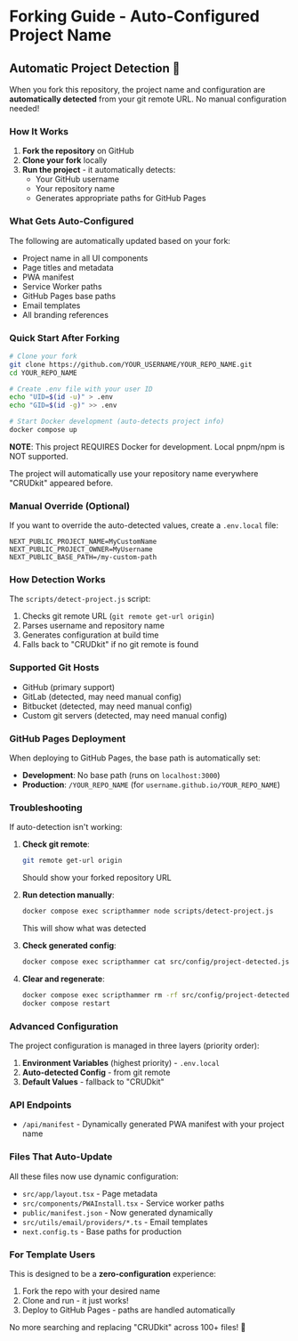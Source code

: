 # Forking Guide - Auto-Configured Project Name

## Automatic Project Detection 🎯

When you fork this repository, the project name and configuration are **automatically detected** from your git remote URL. No manual configuration needed!

### How It Works

1. **Fork the repository** on GitHub
2. **Clone your fork** locally
3. **Run the project** - it automatically detects:
   - Your GitHub username
   - Your repository name
   - Generates appropriate paths for GitHub Pages

### What Gets Auto-Configured

The following are automatically updated based on your fork:

- Project name in all UI components
- Page titles and metadata
- PWA manifest
- Service Worker paths
- GitHub Pages base paths
- Email templates
- All branding references

### Quick Start After Forking

```bash
# Clone your fork
git clone https://github.com/YOUR_USERNAME/YOUR_REPO_NAME.git
cd YOUR_REPO_NAME

# Create .env file with your user ID
echo "UID=$(id -u)" > .env
echo "GID=$(id -g)" >> .env

# Start Docker development (auto-detects project info)
docker compose up
```

**NOTE**: This project REQUIRES Docker for development. Local pnpm/npm is NOT supported.

The project will automatically use your repository name everywhere "CRUDkit" appeared before.

### Manual Override (Optional)

If you want to override the auto-detected values, create a `.env.local` file:

```env
NEXT_PUBLIC_PROJECT_NAME=MyCustomName
NEXT_PUBLIC_PROJECT_OWNER=MyUsername
NEXT_PUBLIC_BASE_PATH=/my-custom-path
```

### How Detection Works

The `scripts/detect-project.js` script:

1. Checks git remote URL (`git remote get-url origin`)
2. Parses username and repository name
3. Generates configuration at build time
4. Falls back to "CRUDkit" if no git remote is found

### Supported Git Hosts

- GitHub (primary support)
- GitLab (detected, may need manual config)
- Bitbucket (detected, may need manual config)
- Custom git servers (detected, may need manual config)

### GitHub Pages Deployment

When deploying to GitHub Pages, the base path is automatically set:

- **Development**: No base path (runs on `localhost:3000`)
- **Production**: `/YOUR_REPO_NAME` (for `username.github.io/YOUR_REPO_NAME`)

### Troubleshooting

If auto-detection isn't working:

1. **Check git remote**:

   ```bash
   git remote get-url origin
   ```

   Should show your forked repository URL

2. **Run detection manually**:

   ```bash
   docker compose exec scripthammer node scripts/detect-project.js
   ```

   This will show what was detected

3. **Check generated config**:

   ```bash
   docker compose exec scripthammer cat src/config/project-detected.json
   ```

4. **Clear and regenerate**:
   ```bash
   docker compose exec scripthammer rm -rf src/config/project-detected.*
   docker compose restart
   ```

### Advanced Configuration

The project configuration is managed in three layers (priority order):

1. **Environment Variables** (highest priority) - `.env.local`
2. **Auto-detected Config** - from git remote
3. **Default Values** - fallback to "CRUDkit"

### API Endpoints

- `/api/manifest` - Dynamically generated PWA manifest with your project name

### Files That Auto-Update

All these files now use dynamic configuration:

- `src/app/layout.tsx` - Page metadata
- `src/components/PWAInstall.tsx` - Service worker paths
- `public/manifest.json` - Now generated dynamically
- `src/utils/email/providers/*.ts` - Email templates
- `next.config.ts` - Base paths for production

### For Template Users

This is designed to be a **zero-configuration** experience:

1. Fork the repo with your desired name
2. Clone and run - it just works!
3. Deploy to GitHub Pages - paths are handled automatically

No more searching and replacing "CRUDkit" across 100+ files! 🎉
